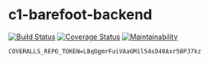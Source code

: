 # c1-barefoot-backend
[![Build Status](https://travis-ci.com/atlp-rwanda/c2-barefoot-backend.svg?token=1XybCTDw8TEfYfRbKuNS&branch=develop)](https://travis-ci.com/atlp-rwanda/c2-barefoot-backend) [![Coverage Status](https://coveralls.io/repos/github/atlp-rwanda/c2-barefoot-backend/badge.svg?branch=develop)](https://coveralls.io/github/atlp-rwanda/c2-barefoot-backend?branch=develop) [![Maintainability](https://api.codeclimate.com/v1/badges/e3c9894d9fd5a5ced4a0/maintainability)](https://codeclimate.com/github/atlp-rwanda/c2-barefoot-backend/maintainability)

`COVERALLS_REPO_TOKEN=LBqOgmrFuiVAaGMil54sD40Axr58PJ7kz`